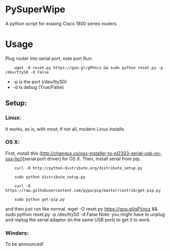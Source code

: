 # PySuperWipe
A python script for erasing Cisco 1800 series routers
# Usage
Plug router into serial port, note port 
Run:
		
		wget -O reset.py https://goo.gl/gPVncz && sudo python reset.py -p /dev/ttyS0 -d False

* -p is the port (/dev/ttyS0)
* -d  is debug (True/False)


## Setup:

### Linux:
It works, as is, with most, if not all, modern Linux installs.
	
### OS X:
First, install this (http://changux.co/osx-installer-to-pl2303-serial-usb-on-osx-lio/)[serial port driver] for OS X.
Then, install serial from pip.
	
		curl -O http://python-distribute.org/distribute_setup.py
		
		sudo python distribute_setup.py
		
		curl -O https://raw.githubusercontent.com/pypa/pip/master/contrib/get-pip.py
		
		sudo python get-pip.py
	
and then just run like normal.
		wget -O reset.py https://goo.gl/gPVncz && sudo python reset.py -p /dev/ttyS0 -d False
Note: you might have to unplug and replug the serial adaptor (in the same USB port) to get it to work.
	
	
### Winders:
To be announced!
